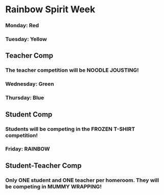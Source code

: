 # Rainbow Spirit Week

### Monday: Red
### Tuesday: Yellow
## Teacher Comp
### The teacher competition will be NOODLE JOUSTING!
### Wednesday: Green
### Thursday: Blue
## Student Comp
### Students will be competing in the FROZEN T-SHIRT competition!
### Friday: RAINBOW
## Student-Teacher Comp
### Only ONE student and ONE teacher per homeroom. They will be competing in MUMMY WRAPPING!
